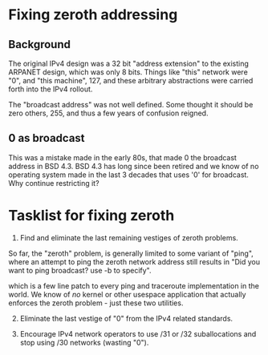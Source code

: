 # Fixing zeroth addressing

## Background

The original IPv4 design was a 32 bit "address extension" to the existing
ARPANET design, which was only 8 bits. Things like "this" network were
"0", and "this machine", 127, and these arbitrary abstractions were carried
forth into the IPv4 rollout.

The "broadcast address" was not well defined. Some thought it should be zero
others, 255, and thus a few years of confusion reigned.

## 0 as broadcast

This was a mistake made in the early 80s, that made 0 the broadcast address in BSD 4.3. BSD 4.3 has long since been retired and we know of no operating system made in the last 3 decades that uses '0' for broadcast. Why continue restricting it?

# Tasklist for fixing zeroth

1) Find and eliminate the last remaining vestiges of zeroth problems.

So far, the "zeroth" problem, is generally limited to some variant of "ping", where an attempt to ping the zeroth network address still results in "Did you want to ping broadcast? use -b to specify".

which is a few line patch to every ping and traceroute implementation in
the world. We know of *no* kernel or other usespace application that actually enforces the zeroth problem - just these two utilities.

2) Eliminate the last vestige of "0" from the IPv4 related standards.

3) Encourage IPv4 network operators to use /31 or /32 suballocations and stop using /30 networks (wasting "0").


